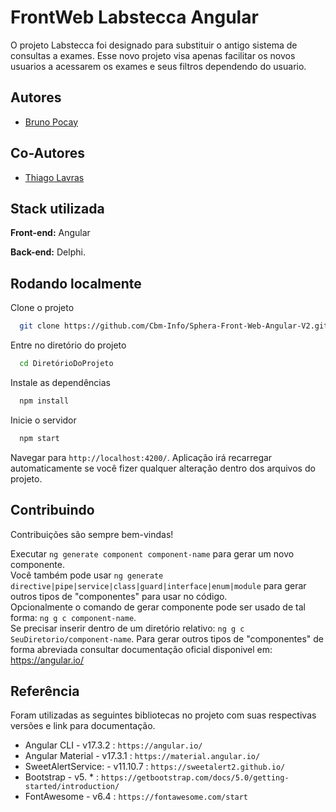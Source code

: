 
# FrontWeb Labstecca Angular

O projeto Labstecca foi designado para substituir o antigo sistema de consultas a exames. Esse novo projeto visa apenas facilitar os novos usuarios a acessarem os exames e seus filtros dependendo do usuario.


## Autores

- [Bruno Pocay](https://github.com/brunopocay)

## Co-Autores

- [Thiago Lavras](https://github.com/thiagolavras)


## Stack utilizada

**Front-end:**  Angular
  
**Back-end:** Delphi.


## Rodando localmente

Clone o projeto

```bash
  git clone https://github.com/Cbm-Info/Sphera-Front-Web-Angular-V2.git
```

Entre no diretório do projeto

```bash
  cd DiretórioDoProjeto
```

Instale as dependências

```bash
  npm install
```

Inicie o servidor

```bash
  npm start
```

Navegar para `http://localhost:4200/`. Aplicação irá recarregar automaticamente se você fizer qualquer alteração dentro dos arquivos do projeto.

## Contribuindo

Contribuições são sempre bem-vindas!

Executar `ng generate component component-name` para gerar um novo componente.  
Você também pode usar `ng generate directive|pipe|service|class|guard|interface|enum|module` para gerar outros tipos de "componentes" para usar no código.  
Opcionalmente o comando de gerar componente pode ser usado de tal forma: `ng g c component-name`.  
Se precisar inserir dentro de um diretório relativo: `ng g c SeuDiretorio/component-name`. Para gerar outros tipos de "componentes" de forma abreviada consultar documentação oficial disponivel em: https://angular.io/


## Referência

Foram utilizadas as seguintes bibliotecas no projeto com suas respectivas versões e link para documentação.  
 - Angular CLI - v17.3.2 : `https://angular.io/`  
 - Angular Material - v17.3.1 : `https://material.angular.io/`  
 - SweetAlertService: - v11.10.7 : `https://sweetalert2.github.io/`  
 - Bootstrap - v5. * : `https://getbootstrap.com/docs/5.0/getting-started/introduction/`  
 - FontAwesome - v6.4 : `https://fontawesome.com/start`

